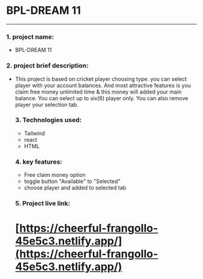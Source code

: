 # BPL-DREAM 11

---

### 1. project name:

- BPL-DREAM 11

### 2. project brief description:

- This project is based on cricket player choosing type. you can select player with your account
  balances. And most attractive features is you claim free money unlimited time & this money will added your main balance. You can select up to six(6) player only. You can also remove player your selection tab.

  ### 3. Technologies used:

  - Tailwind
  - react
  - HTML

  ### 4. key features:

  - Free claim money option
  - toggle button "Available" to "Selected"
  - choose player and added to selected tab

  ### 5. Project live link:

  # [https://cheerful-frangollo-45e5c3.netlify.app/](https://cheerful-frangollo-45e5c3.netlify.app/)

